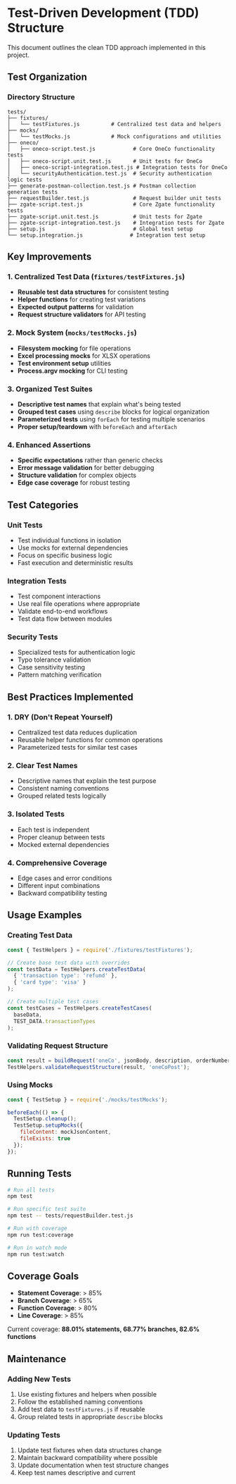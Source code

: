 # Test-Driven Development (TDD) Structure

This document outlines the clean TDD approach implemented in this project.

## Test Organization

### Directory Structure
```
tests/
├── fixtures/
│   └── testFixtures.js          # Centralized test data and helpers
├── mocks/
│   └── testMocks.js             # Mock configurations and utilities
├── oneco/
│   ├── oneco-script.test.js            # Core OneCo functionality tests
│   ├── oneco-script.unit.test.js       # Unit tests for OneCo
│   ├── oneco-script-integration.test.js # Integration tests for OneCo
│   └── securityAuthentication.test.js  # Security authentication logic tests
├── generate-postman-collection.test.js # Postman collection generation tests
├── requestBuilder.test.js              # Request builder unit tests
├── zgate-script.test.js                # Core Zgate functionality tests
├── zgate-script.unit.test.js           # Unit tests for Zgate
├── zgate-script-integration.test.js    # Integration tests for Zgate
├── setup.js                            # Global test setup
└── setup.integration.js               # Integration test setup
```

## Key Improvements

### 1. Centralized Test Data (`fixtures/testFixtures.js`)
- **Reusable test data structures** for consistent testing
- **Helper functions** for creating test variations
- **Expected output patterns** for validation
- **Request structure validators** for API testing

### 2. Mock System (`mocks/testMocks.js`)
- **Filesystem mocking** for file operations
- **Excel processing mocks** for XLSX operations  
- **Test environment setup** utilities
- **Process.argv mocking** for CLI testing

### 3. Organized Test Suites
- **Descriptive test names** that explain what's being tested
- **Grouped test cases** using `describe` blocks for logical organization
- **Parameterized tests** using `forEach` for testing multiple scenarios
- **Proper setup/teardown** with `beforeEach` and `afterEach`

### 4. Enhanced Assertions
- **Specific expectations** rather than generic checks
- **Error message validation** for better debugging
- **Structure validation** for complex objects
- **Edge case coverage** for robust testing

## Test Categories

### Unit Tests
- Test individual functions in isolation
- Use mocks for external dependencies
- Focus on specific business logic
- Fast execution and deterministic results

### Integration Tests  
- Test component interactions
- Use real file operations where appropriate
- Validate end-to-end workflows
- Test data flow between modules

### Security Tests
- Specialized tests for authentication logic
- Typo tolerance validation
- Case sensitivity testing
- Pattern matching verification

## Best Practices Implemented

### 1. DRY (Don't Repeat Yourself)
- Centralized test data reduces duplication
- Reusable helper functions for common operations
- Parameterized tests for similar test cases

### 2. Clear Test Names
- Descriptive names that explain the test purpose
- Consistent naming conventions
- Grouped related tests logically

### 3. Isolated Tests
- Each test is independent
- Proper cleanup between tests
- Mocked external dependencies

### 4. Comprehensive Coverage
- Edge cases and error conditions
- Different input combinations
- Backward compatibility testing

## Usage Examples

### Creating Test Data
```javascript
const { TestHelpers } = require('./fixtures/testFixtures');

// Create base test data with overrides
const testData = TestHelpers.createTestData(
  { 'transaction type': 'refund' },
  { 'card type': 'visa' }
);

// Create multiple test cases
const testCases = TestHelpers.createTestCases(
  baseData,
  TEST_DATA.transactionTypes
);
```

### Validating Request Structure
```javascript
const result = buildRequest('oneCo', jsonBody, description, orderNumber);
TestHelpers.validateRequestStructure(result, 'oneCoPost');
```

### Using Mocks
```javascript
const { TestSetup } = require('./mocks/testMocks');

beforeEach(() => {
  TestSetup.cleanup();
  TestSetup.setupMocks({
    fileContent: mockJsonContent,
    fileExists: true
  });
});
```

## Running Tests

```bash
# Run all tests
npm test

# Run specific test suite
npm test -- tests/requestBuilder.test.js

# Run with coverage
npm run test:coverage

# Run in watch mode
npm run test:watch
```

## Coverage Goals

- **Statement Coverage**: > 85%
- **Branch Coverage**: > 65%  
- **Function Coverage**: > 80%
- **Line Coverage**: > 85%

Current coverage: **88.01% statements, 68.77% branches, 82.6% functions**

## Maintenance

### Adding New Tests
1. Use existing fixtures and helpers when possible
2. Follow the established naming conventions
3. Add test data to `testFixtures.js` if reusable
4. Group related tests in appropriate `describe` blocks

### Updating Tests
1. Update test fixtures when data structures change
2. Maintain backward compatibility where possible
3. Update documentation when test structure changes
4. Keep test names descriptive and current
